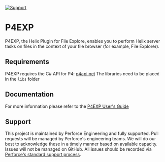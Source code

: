 [![Support](https://img.shields.io/badge/Support-Official-green.svg)](mailto:support@perforce.com)

# P4EXP

P4EXP, the Helix Plugin for File Explore, enables you to perform Helix server tasks on files in the context of your file browser (for example, File Explorer).

## Requirements

P4EXP requires the C# API for P4: [p4api.net](https://github.com/perforce/p4api.net)
The libraries need to be placed in the `libs` folder

## Documentation
For more information please refer to the [P4EXP User's Guide](https://www.perforce.com/manuals/p4exp/Content/P4EXP/Home-p4exp.html)

## Support
This project is maintained by Perforce Engineering and fully supported.  Pull requests will be managed by Perforce's engineering teams.  We will do our best to acknowledge these in a timely manner based on available capacity.  Issues will not be managed on GitHub.  All issues should be recorded via [Perforce's standard support process](https://www.perforce.com/support/request-support).
